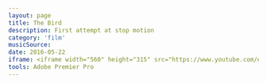 ```yaml
---
layout: page
title: The Bird
description: First attempt at stop motion
category: 'film'
musicSource:
date: 2016-05-22
iframe: <iframe width="560" height="315" src="https://www.youtube.com/embed/dprw25rC_XU" frameborder="0" allowfullscreen></iframe>
tools: Adobe Premier Pro
---
```



